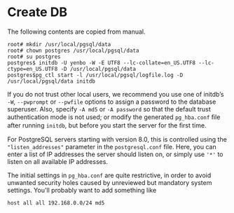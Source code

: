 
# Create DB

The following contents are copied from manual.

    root# mkdir /usr/local/pgsql/data
    root# chown postgres /usr/local/pgsql/data
    root# su postgres
    postgres$ initdb -U yenbo -W -E UTF8 --lc-collate=en_US.UTF8 --lc-ctype=en_US.UTF8 -D /usr/local/pgsql/data
    postgres$pg_ctl start -l /usr/local/pgsql/logfile.log -D /usr/local/pgsql/data initdb


If you do not trust other local users, we recommend you use one of initdb’s `-W`, `--pwprompt` or `--pwfile` options to assign a password to the database superuser. Also, specify `-A md5` or `-A password` so that the default trust authentication mode is not used; or modify the generated `pg_hba.conf` ﬁle after running `initdb`, but before you start the server for the ﬁrst time.

For PostgreSQL servers starting with version 8.0, this is controlled using the `"listen_addresses"` parameter in the `postgresql.conf` file. Here, you can enter a list of IP addresses the server should listen on, or simply use `'*'` to listen on all available IP addresses.

The initial settings in `pg_hba.conf` are quite restrictive, in order to avoid unwanted security holes caused by unreviewed but mandatory system settings. You'll probably want to add something like 

    host all all 192.168.0.0/24 md5 
